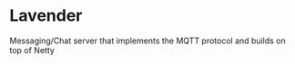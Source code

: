 Lavender
========

Messaging/Chat server that implements the MQTT protocol and builds on top of Netty
